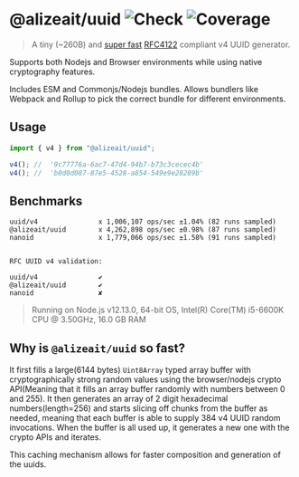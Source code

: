# @alizeait/uuid ![Check](https://github.com/alizeait/uuid/workflows/Check/badge.svg) ![Coverage](https://img.shields.io/codecov/c/github/alizeait/uuid)

> A tiny (~260B) and [super fast](#benchmarks) [RFC4122](http://www.ietf.org/rfc/rfc4122.txt) compliant v4 UUID generator.

Supports both Nodejs and Browser environments while using native cryptography features.

Includes ESM and Commonjs/Nodejs bundles. Allows bundlers like Webpack and Rollup to pick the correct bundle for different environments.

## Usage

```js
import { v4 } from "@alizeait/uuid";

v4(); //  '9c77776a-6ac7-47d4-94b7-b73c3cecec4b'
v4(); //  'b0d0d087-87e5-4528-a854-549e9e28289b'
```

## Benchmarks

```
uuid/v4               x 1,006,107 ops/sec ±1.04% (82 runs sampled)
@alizeait/uuid        x 4,262,898 ops/sec ±0.98% (87 runs sampled)
nanoid                x 1,779,066 ops/sec ±1.58% (91 runs sampled)


RFC UUID v4 validation:

uuid/v4               ✔
@alizeait/uuid        ✔
nanoid                ✘

```

> Running on Node.js v12.13.0, 64-bit OS, Intel(R) Core(TM) i5-6600K CPU @ 3.50GHz, 16.0 GB RAM

## Why is `@alizeait/uuid` so fast?

It first fills a large(6144 bytes) `Uint8Array` typed array buffer with cryptographically strong random values using the browser/nodejs crypto API(Meaning that it fills an array buffer randomly with numbers between 0 and 255). It then generates an array of 2 digit hexadecimal numbers(length=256) and starts slicing off chunks from the buffer as needed, meaning that each buffer is able to supply 384 v4 UUID random invocations. When the buffer is all used up, it generates a new one with the crypto APIs and iterates.

This caching mechanism allows for faster composition and generation of the uuids.
